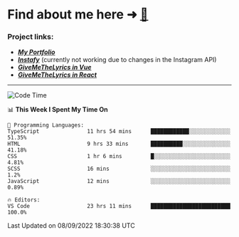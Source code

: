 # Find about me here ➜ [🧑](https://pauabella.dev)

### Project links:
- ***[My Portfolio](https://pauabella.dev)***
- ***[Instafy](https://instafy.me)*** (currently not working due to changes in the Instagram API)
- ***[GiveMeTheLyrics in Vue](https://lyrics.pauabella.dev)***
- ***[GiveMeTheLyrics in React](https://pauabella.dev/GiveMeTheLyrics)***

---
<!--START_SECTION:waka-->
![Code Time](http://img.shields.io/badge/Code%20Time-1%2C417%20hrs%201%20min-blue)

📊 **This Week I Spent My Time On** 

```text
💬 Programming Languages: 
TypeScript               11 hrs 54 mins      ████████████░░░░░░░░░░░░░   51.35% 
HTML                     9 hrs 33 mins       ██████████░░░░░░░░░░░░░░░   41.18% 
CSS                      1 hr 6 mins         █░░░░░░░░░░░░░░░░░░░░░░░░   4.81% 
SCSS                     16 mins             ░░░░░░░░░░░░░░░░░░░░░░░░░   1.2% 
JavaScript               12 mins             ░░░░░░░░░░░░░░░░░░░░░░░░░   0.89%

🔥 Editors: 
VS Code                  23 hrs 11 mins      █████████████████████████   100.0%

```


 Last Updated on 08/09/2022 18:30:38 UTC
<!--END_SECTION:waka-->
